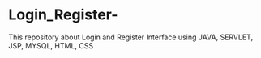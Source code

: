 # Login_Register-
This repository about Login and Register Interface using JAVA, SERVLET, JSP, MYSQL, HTML, CSS
